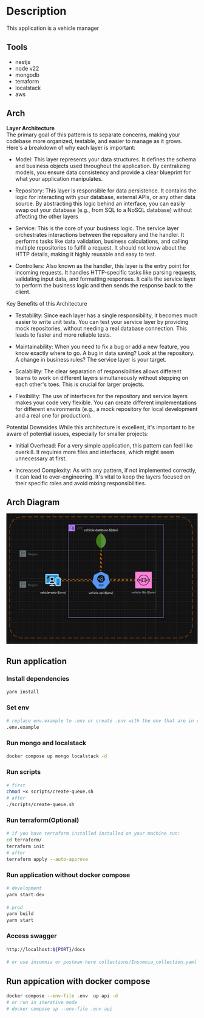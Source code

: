 # Description
<p>This application is a vehicle manager</p>

## Tools

* nestjs
* node v22
* mongodb
* terraform
* localstack
* aws

## Arch
<p> 
  <strong> Layer Architecture </strong>
  <br/>
The primary goal of this pattern is to separate concerns, making your codebase more organized, testable, and easier to manage as it grows. Here's a breakdown of why each layer is important:

  * Model: This layer represents your data structures. It defines the schema and business objects used throughout the application. By centralizing models, you ensure data consistency and provide a clear blueprint for what your application manipulates.

  * Repository: This layer is responsible for data persistence. It contains the logic for interacting with your database, external APIs, or any other data source. By abstracting this logic behind an interface, you can easily swap out your database (e.g., from SQL to a NoSQL database) without affecting the other layers

  * Service: This is the core of your business logic. The service layer orchestrates interactions between the repository and the handler. It performs tasks like data validation, business calculations, and calling multiple repositories to fulfill a request. It should not know about the HTTP details, making it highly reusable and easy to test.

  * Controllers: Also known as the handler, this layer is the entry point for incoming requests. It handles HTTP-specific tasks like parsing requests, validating input data, and formatting responses. It calls the service layer to perform the business logic and then sends the response back to the client.

Key Benefits of this Architecture

  * Testability: Since each layer has a single responsibility, it becomes much easier to write unit tests. You can test your service layer by providing mock repositories, without needing a real database connection. This leads to faster and more reliable tests.

  * Maintainability: When you need to fix a bug or add a new feature, you know exactly where to go. A bug in data saving? Look at the repository. A change in business rules? The service layer is your target.

  * Scalability: The clear separation of responsibilities allows different teams to work on different layers simultaneously without stepping on each other's toes. This is crucial for larger projects.

  * Flexibility: The use of interfaces for the repository and service layers makes your code very flexible. You can create different implementations for different environments (e.g., a mock repository for local development and a real one for production).

Potential Downsides
While this architecture is excellent, it's important to be aware of potential issues, especially for smaller projects:

  * Initial Overhead: For a very simple application, this pattern can feel like overkill. It requires more files and interfaces, which might seem unnecessary at first.

  * Increased Complexity: As with any pattern, if not implemented correctly, it can lead to over-engineering. It's vital to keep the layers focused on their specific roles and avoid mixing responsibilities.

</p>

## Arch  Diagram
![arch](https://github.com/Jardielson-s/vehicle-api/blob/main/imgs/arch.png)

## Run application

### Install dependencies
```bash
yarn install
```

### Set env
```bash
# replace env.example to .env or create .env with the env that are in env.example
.env.example
```

### Run mongo and localstack
```bash
docker compose up mongo localstack -d

```

### Run scripts
```bash
# first
chmod +x scripts/create-queue.sh
# after
./scripts/create-queue.sh
```


### Run terraform(Optional)
```bash
# if you have terraform installed installed on your machine run:
cd terraform/
terraform init
# after
terraform apply --auto-approve
```

### Run application without docker compose
```bash
# development
yarn start:dev

# prod
yarn build
yarn start
```

### Access swagger
```bash
http://localhost:${PORT}/docs

# or use insomnia or postman here collections/Insomnia_collection.yaml

```

## Run appication with docker compose
```bash
docker compose --env-file .env  up api -d
# or run in iterative mode
# docker compose up --env-file .env api 
```

